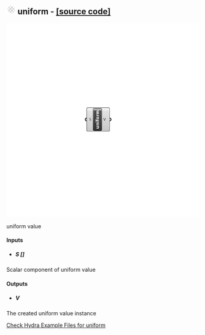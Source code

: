 ## ![](../../images/icons/uniform.png) uniform - [[source code]](C:\Users\pkastner\Documents\GitHub\Eddy3D\UMCF/uniform.py)

![](../../images/components/uniform.png)

uniform value

#### Inputs
* ##### S []
Scalar component of uniform value

#### Outputs
* ##### V
The created uniform value instance


[Check Hydra Example Files for uniform](https://hydrashare.github.io/hydra/index.html?keywords=uniform)